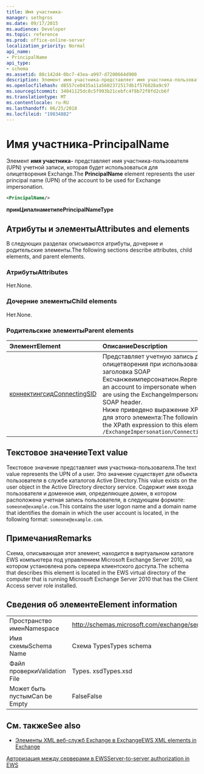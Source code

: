 ```yaml
---
title: Имя участника-
manager: sethgros
ms.date: 09/17/2015
ms.audience: Developer
ms.topic: reference
ms.prod: office-online-server
localization_priority: Normal
api_name:
- PrincipalName
api_type:
- schema
ms.assetid: 88c142d4-0bc7-43ea-a997-d7200664d900
description: Элемент имя участника-представляет имя участника-пользователя (UPN) учетной записи, которая будет использоваться для олицетворения Exchange.
ms.openlocfilehash: d8557ce0435a11a5602372517db1f576028a9c97
ms.sourcegitcommit: 34041125dc8c5f993b21cebfc4f8b72f0fd2cb6f
ms.translationtype: MT
ms.contentlocale: ru-RU
ms.lasthandoff: 06/25/2018
ms.locfileid: "19834882"
---
```

# <a name="principalname"></a><span data-ttu-id="52541-103">Имя участника-</span><span class="sxs-lookup"><span data-stu-id="52541-103">PrincipalName</span></span>

<span data-ttu-id="52541-104">Элемент **имя участника-** представляет имя участника-пользователя (UPN) учетной записи, которая будет использоваться для олицетворения Exchange.</span><span class="sxs-lookup"><span data-stu-id="52541-104">The **PrincipalName** element represents the user principal name (UPN) of the account to be used for Exchange impersonation.</span></span> 
  
```xml
<PrincipalName/>
```

 <span data-ttu-id="52541-105">**принЦипалнаметипе**</span><span class="sxs-lookup"><span data-stu-id="52541-105">**PrincipalNameType**</span></span>
## <a name="attributes-and-elements"></a><span data-ttu-id="52541-106">Атрибуты и элементы</span><span class="sxs-lookup"><span data-stu-id="52541-106">Attributes and elements</span></span>

<span data-ttu-id="52541-107">В следующих разделах описываются атрибуты, дочерние и родительские элементы.</span><span class="sxs-lookup"><span data-stu-id="52541-107">The following sections describe attributes, child elements, and parent elements.</span></span>
  
### <a name="attributes"></a><span data-ttu-id="52541-108">Атрибуты</span><span class="sxs-lookup"><span data-stu-id="52541-108">Attributes</span></span>

<span data-ttu-id="52541-109">Нет.</span><span class="sxs-lookup"><span data-stu-id="52541-109">None.</span></span>
  
### <a name="child-elements"></a><span data-ttu-id="52541-110">Дочерние элементы</span><span class="sxs-lookup"><span data-stu-id="52541-110">Child elements</span></span>

<span data-ttu-id="52541-111">Нет.</span><span class="sxs-lookup"><span data-stu-id="52541-111">None.</span></span>
  
### <a name="parent-elements"></a><span data-ttu-id="52541-112">Родительские элементы</span><span class="sxs-lookup"><span data-stu-id="52541-112">Parent elements</span></span>

|<span data-ttu-id="52541-113">**Элемент**</span><span class="sxs-lookup"><span data-stu-id="52541-113">**Element**</span></span>|<span data-ttu-id="52541-114">**Описание**</span><span class="sxs-lookup"><span data-stu-id="52541-114">**Description**</span></span>|
|:-----|:-----|
|[<span data-ttu-id="52541-115">коннектингсид</span><span class="sxs-lookup"><span data-stu-id="52541-115">ConnectingSID</span></span>](connectingsid.md) <br/> |<span data-ttu-id="52541-116">Представляет учетную запись для олицетворения при использовании заголовка SOAP Ексчанжеимперсонатион.</span><span class="sxs-lookup"><span data-stu-id="52541-116">Represents an account to impersonate when you are using the ExchangeImpersonation SOAP header.</span></span>  <br/> <span data-ttu-id="52541-117">Ниже приведено выражение XPath для этого элемента:</span><span class="sxs-lookup"><span data-stu-id="52541-117">The following is the XPath expression to this element:</span></span>  <br/>  `/ExchangeImpersonation/ConnectingSID` <br/> |
   
## <a name="text-value"></a><span data-ttu-id="52541-118">Текстовое значение</span><span class="sxs-lookup"><span data-stu-id="52541-118">Text value</span></span>

<span data-ttu-id="52541-119">Текстовое значение представляет имя участника-пользователя.</span><span class="sxs-lookup"><span data-stu-id="52541-119">The text value represents the UPN of a user.</span></span> <span data-ttu-id="52541-120">Это значение существует для объекта пользователя в службе каталогов Active Directory.</span><span class="sxs-lookup"><span data-stu-id="52541-120">This value exists on the user object in the Active Directory directory service.</span></span> <span data-ttu-id="52541-121">Содержит имя входа пользователя и доменное имя, определяющее домен, в котором расположена учетная запись пользователя, в следующем формате: `someone@example.com`.</span><span class="sxs-lookup"><span data-stu-id="52541-121">This contains the user logon name and a domain name that identifies the domain in which the user account is located, in the following format:  `someone@example.com`.</span></span>
  
## <a name="remarks"></a><span data-ttu-id="52541-122">Примечания</span><span class="sxs-lookup"><span data-stu-id="52541-122">Remarks</span></span>

<span data-ttu-id="52541-123">Схема, описывающая этот элемент, находится в виртуальном каталоге EWS компьютера под управлением Microsoft Exchange Server 2010, на котором установлена роль сервера клиентского доступа.</span><span class="sxs-lookup"><span data-stu-id="52541-123">The schema that describes this element is located in the EWS virtual directory of the computer that is running Microsoft Exchange Server 2010 that has the Client Access server role installed.</span></span>
  
## <a name="element-information"></a><span data-ttu-id="52541-124">Сведения об элементе</span><span class="sxs-lookup"><span data-stu-id="52541-124">Element information</span></span>

|||
|:-----|:-----|
|<span data-ttu-id="52541-125">Пространство имен</span><span class="sxs-lookup"><span data-stu-id="52541-125">Namespace</span></span>  <br/> |http://schemas.microsoft.com/exchange/services/2006/types  <br/> |
|<span data-ttu-id="52541-126">Имя схемы</span><span class="sxs-lookup"><span data-stu-id="52541-126">Schema Name</span></span>  <br/> |<span data-ttu-id="52541-127">Схема Types</span><span class="sxs-lookup"><span data-stu-id="52541-127">Types schema</span></span>  <br/> |
|<span data-ttu-id="52541-128">Файл проверки</span><span class="sxs-lookup"><span data-stu-id="52541-128">Validation File</span></span>  <br/> |<span data-ttu-id="52541-129">Types. xsd</span><span class="sxs-lookup"><span data-stu-id="52541-129">Types.xsd</span></span>  <br/> |
|<span data-ttu-id="52541-130">Может быть пустым</span><span class="sxs-lookup"><span data-stu-id="52541-130">Can be Empty</span></span>  <br/> |<span data-ttu-id="52541-131">False</span><span class="sxs-lookup"><span data-stu-id="52541-131">False</span></span>  <br/> |
   
## <a name="see-also"></a><span data-ttu-id="52541-132">См. также</span><span class="sxs-lookup"><span data-stu-id="52541-132">See also</span></span>



- [<span data-ttu-id="52541-133">Элементы XML веб-служб Exchange в Exchange</span><span class="sxs-lookup"><span data-stu-id="52541-133">EWS XML elements in Exchange</span></span>](ews-xml-elements-in-exchange.md)


[<span data-ttu-id="52541-134">Авторизация между серверами в EWS</span><span class="sxs-lookup"><span data-stu-id="52541-134">Server-to-server authorization in EWS</span></span>](http://msdn.microsoft.com/library/f1610a20-672d-448b-8c00-5b0fbcaf31cb%28Office.15%29.aspx)

